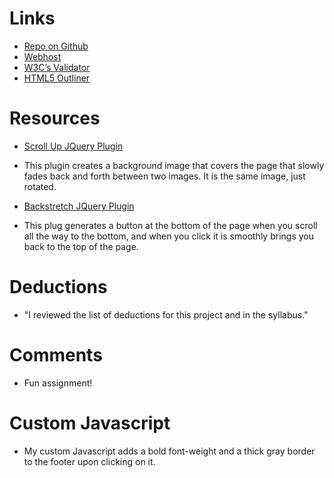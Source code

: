 # Links
* [ Repo on Github](https://github.com/amywilson617/project_resume_wilson_amy.git)
* [Webhost]()
* [W3C’s	Validator]()
* [HTML5	Outliner]()

# Resources

* [Scroll Up JQuery Plugin](https://markgoodyear.com/2013/01/scrollup-jquery-plugin/)
* This plugin creates a background image that covers the page that slowly fades back and forth between two images. It is the same image, just rotated.

* [Backstretch JQuery Plugin](http://www.jquery-backstretch.com/)
* This plug generates a button at the bottom of the page when you scroll all the way to the bottom, and when you click it is smoothly brings you back to the top of the page.


# Deductions
* "I	reviewed	the	list	of	deductions	for	this	project
and	in	the	syllabus."

# Comments
* Fun assignment!

# Custom Javascript
* My custom Javascript adds a bold font-weight and a thick gray border to the footer upon clicking on it.
